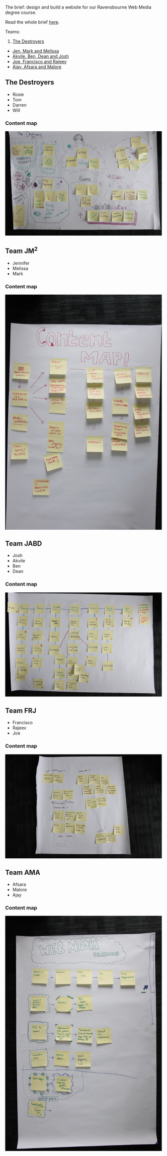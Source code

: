 The brief: design and build a website for our Ravensbourne Web Media degree course.

Read the whole brief [here](README.md).

Teams:

1. [The Destroyers](#the-destroyers)
* [Jen, Mark and Melissa](#team-JM2)
* [Akvile, Ben, Dean and Josh](#team-) 
* [Joe, Francisco and Rajeev](#team-)
* [Ajay, Afsara and Malore](#team-)


## The Destroyers

* Rosie
* Tom
* Darren
* Will

### Content map

![](assets/destroyers.map.jpg)


## Team JM<sup>2</sup>

* Jennifer
* Melissa
* Mark

### Content map

![](assets/jen-melissa-mark.map.jpg)


## Team JABD

* Josh
* Akvile
* Ben
* Dean

### Content map

![](assets/akvile-ben-dean-josh.map.jpg)


## Team FRJ

* Francisco
* Rajeev
* Joe

### Content map

![](assets/joe-rajeev-francisco.map.jpg)


## Team AMA

* Afsara
* Malore
* Ajay

### Content map

![](assets/ajay-afsara-malore.map.jpg)
